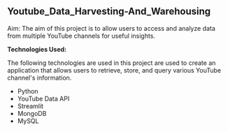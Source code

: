##  Youtube_Data_Harvesting-And_Warehousing

Aim:
The aim of this project is to allow users to access and analyze data from multiple YouTube channels for  useful insights. 

**Technologies Used:**

The following technologies are used in this project are used to create an application that allows users to retrieve, store, and query various YouTube channel's information.
- Python
- YouTube Data API
- Streamlit
- MongoDB 
- MySQL

